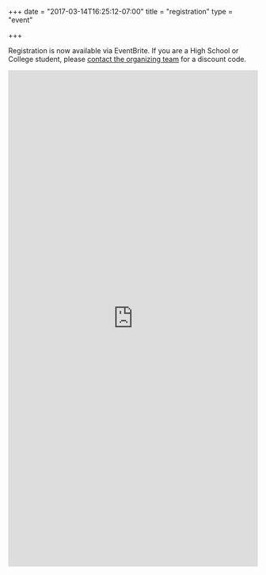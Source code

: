 +++
date = "2017-03-14T16:25:12-07:00"
title = "registration"
type = "event"


+++

Registration is now available via EventBrite.  If you are a High School or College student, please <a href="mailto:{{< email_organizers >}}?subject=Discount Code for DevOpsDays Boise">contact the organizing team</a> for a discount code.

<div style="width:100%; text-align:left;">

<iframe src="https://www.eventbrite.com/tickets-external?eid=44858063676&ref=etckt" frameborder="0" height="1000" width="100%" vspace="0" hspace="0" marginheight="5" marginwidth="5" scrolling="auto" allowtransparency="true"></iframe>

</div></div>
</div>
